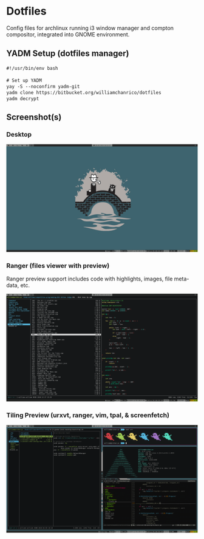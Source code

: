 # Dotfiles

Config files for archlinux running i3 window manager
and compton compositor, integrated into GNOME environment.

## YADM Setup (dotfiles manager)

```
#!/usr/bin/env bash

# Set up YADM
yay -S --noconfirm yadm-git
yadm clone https://bitbucket.org/williamchanrico/dotfiles
yadm decrypt
```

## Screenshot(s)

### Desktop

![screenshot-desktop](screenshots/screenshot01.png?raw=true "Screenshot desktop")

### Ranger (files viewer with preview)

Ranger preview support includes code with highlights, images, file meta-data, etc.

![screenshot-ranger](screenshots/screenshot02.png?raw=true "Screenshot ranger")

### Tiling Preview (urxvt, ranger, vim, tpal, & screenfetch)

![screenshot-tiles](screenshots/screenshot03.png?raw=true "Screenshot tiles")
